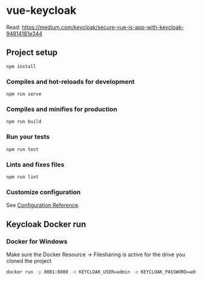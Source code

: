 # vue-keycloak

Read: https://medium.com/keycloak/secure-vue-js-app-with-keycloak-94814181e344

## Project setup
```
npm install
```

### Compiles and hot-reloads for development
```
npm run serve
```

### Compiles and minifies for production
```
npm run build
```

### Run your tests
```
npm run test
```

### Lints and fixes files
```
npm run lint
```

### Customize configuration
See [Configuration Reference](https://cli.vuejs.org/config/).

## Keycloak Docker run

### Docker for Windows 

Make sure the Docker Resource -> Filesharing is active for the drive you cloned the project

```bash
docker run -p 8081:8080 -e KEYCLOAK_USER=admin -e KEYCLOAK_PASSWORD=admin -v %CD:\=/%/keycloak-config/realm-export.json:/tmp/realm-export.json -e KEYCLOAK_IMPORT=/tmp/realm-export.json --name keycloak-vue-test jboss/keycloak
```